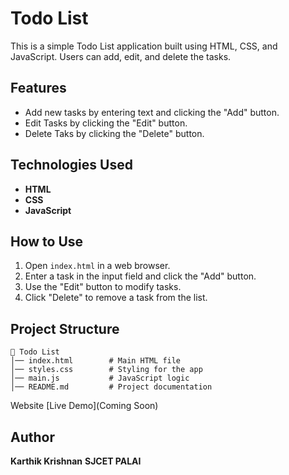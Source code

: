 # Todo List

This is a simple Todo List application built using HTML, CSS, and JavaScript. Users can add, edit, and delete the tasks.

## Features
- Add new tasks by entering text and clicking the "Add" button.
- Edit Tasks by clicking the "Edit" button.
- Delete Taks by clicking the "Delete" button.

## Technologies Used
- **HTML**
- **CSS**
- **JavaScript**

## How to Use
1. Open `index.html` in a web browser.
2. Enter a task in the input field and click the "Add" button.
3. Use the "Edit" button to modify tasks.
4. Click "Delete" to remove a task from the list.



## Project Structure
```
📂 Todo List
│── index.html        # Main HTML file
│── styles.css        # Styling for the app
│── main.js           # JavaScript logic
│── README.md         # Project documentation
```

Website
 [Live Demo](Coming Soon)
 
## Author
**Karthik Krishnan**
**SJCET PALAI**

